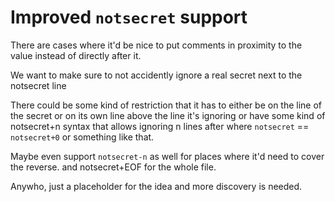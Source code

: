 # Improved `notsecret` support

There are cases where it'd be nice to put comments in proximity to the value
instead of directly after it.

We want to make sure to not accidently ignore a real secret next to the
notsecret line

There could be some kind of restriction that it has to either be on the
line of the secret or on its own line above the line it's ignoring
or have some kind of notsecret+n syntax that allows ignoring n lines after
where `notsecret` == `notsecret+0` or something like that.

Maybe even support `notsecret-n` as well for places where it'd need to cover
the reverse. and notsecret+EOF for the whole file.

Anywho, just a placeholder for the idea and more discovery is needed.
